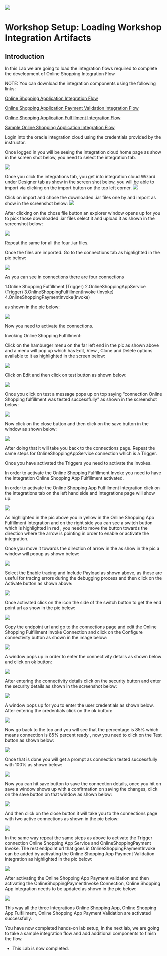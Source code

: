 ![](images/j2c-logo.png)

# Workshop Setup: Loading Workshop Integration Artifacts
## Introduction

In this Lab we are going to load the integration flows required to complete the development of Online Shopping Integration Flow 

NOTE: You can download the integration components using the following links:

[Online Shopping Application Integration Flow ](https://oraclecps.github.io/oracleintegrationday/files/ONLINE_SHOPPING_APP_01.00.0000.iar)

[Online Shopping Application Payment Validation Integration Flow ](https://oraclecps.github.io/oracleintegrationday/files/ONLINESHOPPINGAPPPAYMENTVALIDATI_01.00.0000.iar)

[Online Shopping Application Fulfillment Integration Flow ](https://oraclecps.github.io/oracleintegrationday/files/ONLINE_SHOPPING_APP_FULFILLM_01.00.0000.iar)

[Sample Online Shopping Application Integration Flow ](https://oraclecps.github.io/oracleintegrationday/filesONLINE_SHOPPING_APP_SAMPLE_01.00.0000.iar)

Login into the oracle integration cloud using the credentials provided by the instructor.

Once logged in you will be seeing the integration cloud home page as show in the screen shot below, you need to select the integration tab.

![](images/300/2019-02-04_14-39-54.jpg)

Once you click the integrations tab, you get into integration cloud Wizard under Designer tab as show in the screen shot below, you will be able to import via clicking on the import button on the top left corner.
![](images/300/2019-02-04_15-01-46.jpg)

Click on import and chose the downloaded .iar files one by and  import as show in the screenshot below:
![](images/300/2019-02-04_15-04-53.jpg)

After clicking on the chose file button an explorer window opens up for you to pick those downloaded .iar files select it and upload it as shown in the screenshot below:

![](images/300/2019-02-04_15-08-48.jpg)

Repeat the same for all the four .iar files.

Once the files are imported. Go to the connections tab as highlighted in the pic below:

![](images/300/2019-02-04_15-25-00.jpg)

As you can see in connections there are four connections 

1.Online Shopping Fulfillment (Trigger)
2.OnlineShoppingAppService  (Trigger)
3.OnlineShoppingFulfillmentInvoke  (Invoke)
4.OnlineShoppingPaymentInvoke(Invoke) 

as shown in the pic below:

![](images/300/2019-02-04_15-31-37.jpg)

Now you need to activate the connections.

Invoking Online Shopping Fulfillment:

Click on the hamburger menu on the far left end in the pic as shown above and a menu will pop up which has Edit, View , Clone and Delete options available to it as highlighted in the screen below:

![](images/300/2019-02-04_15-35-18.jpg)

Click on Edit and then click on test button as shown below:

![](images/300/2019-02-04_15-40-26.jpg)

Once you click on test a message pops up on top saying “connection Online Shopping fulfillment was tested successfully” as shown in the screenshot below:

![](images/300/Picture2.png)

Now click on the close button and then click on the save button in the  window as shown below:

![](images/300/2019-02-04_15-43-59.jpg)

After doing that it will take you back to the connections page. Repeat the same steps for OnlineShoppingAppService connection which is a Trigger.

Once you have activated the Triggers you need to activate the invokes.

In order to activate the Online Shopping Fulfillment  Invoke you need to have the integration Online Shopping App Fulfillment activated.

In order to activate the Online Shopping App Fulfillment Integration  click on the integrations tab on the left hand side and Integrations page will show up:

![](images/300/2019-02-04_15-57-22.jpg)

As highlighted in the pic above you in yellow in the Online Shopping App Fulfillment Integration and on the right side you can see a switch button which is highlighted in red , you need to move the button towards the direction where the arrow is pointing in order to enable or activate the integration.

Once you move it towards the direction of arrow in the as show in the pic a window will popup as shown below:

![](images/300/Picture3.png)

Select the Enable tracing and Include Payload as shown above, as these are useful for tracing errors during the debugging process and then click on the Activate button as shown above:

![](images/300/2019-02-04_16-04-10.jpg)

Once activated click on the icon the side of the switch button to get the end point url as show in the pic below:

![](images/300/2019-02-04_16-08-57.jpg)

Copy the endpoint url and go to the connections page and edit the Online Shopping Fulfillment Invoke Connection and click on the Configure connectivity button as shown in the image below:

![](images/300/2019-02-04_16-19-49.jpg)

A window pops up in order to enter the connectivity details as shown below and click on ok button:

![](images/300/2019-02-04_16-22-31.jpg)

After entering the connectivity details click on the security button and enter the security details as shown in the screenshot below:

![](images/300/2019-02-04_16-25-35.jpg)

A window pops up for you to enter the user credentials as shown below. After entering the credentials click on the ok button:

![](images/300/2019-02-04_16-32-16.jpg)

Now go back to the top and you will see that the percentage is 85% which means connection is 85% percent ready , now you need to click on the Test button as shown below:

![](images/300/2019-02-04_16-32-59.jpg)

Once that is done you will get a prompt as connection tested successfully with 100% as shown below:

![](images/300/2019-02-04_16-36-04.jpg)

Now you can hit save button to save the connection details, once you hit on save a window shows up with a confirmation on saving the changes, click on the save button on that window as shown below:

![](images/300/2019-02-04_16-41-50.jpg)

And then click on the close button it will take you to the connections page with two active connections as shown in the pic below:

![](images/300/2019-02-04_16-45-38.jpg)

In the same way repeat the same steps as above to activate the Trigger connection Online Shopping App Service and OnlineShoppingPayment Invoke. The rest endpoint url that goes in OnlineShoppingPaymentInvoke can be added by activating the Online Shopping App Payment Validation integration as highlighted in the pic below:

![](images/300/Picture4.png)

After activating the Online Shopping App Payment validation and then activating the OnlineShoppingPaymentInvoke Connection, Online Shopping App integration needs to be updated as shown in the pic below:

![](images/300/Picture5.png)

This way all the three Integrations Online Shopping App, Online Shopping App Fulfillment, Online Shopping App Payment Validation are activated successfully. 
 
You have now completed hands-on lab setup, In the next lab, we are going to take a sample integration flow and add additional components to finish the flow.

- This Lab is now completed.

